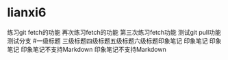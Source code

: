 # lianxi6
练习git fetch的功能
再次练习fetch的功能
第三次练习fetch功能
测试git pull功能
测试分支
#一级标题
三级标题四级标题五级标题六级标题印象笔记
印象笔记
印象笔记
印象笔记不支持Markdown
印象笔记不支持Markdown
